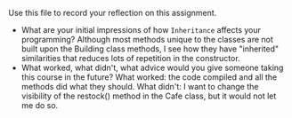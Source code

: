 Use this file to record your reflection on this assignment.

- What are your initial impressions of how `Inheritance` affects your programming?
Although most methods unique to the classes are not built upon the Building class methods, I see how they have "inherited" similarities that reduces lots of repetition in the constructor.
- What worked, what didn't, what advice would you give someone taking this course in the future?
What worked: the code compiled and all the methods did what they should.
What didn't: I want to change the visibility of the restock() method in the Cafe class, but it would not let me do so.